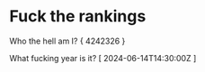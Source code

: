 # Fuck the rankings

Who the hell am I?
{ 4242326 }

What fucking year is it?
[ 2024-06-14T14:30:00Z ]
